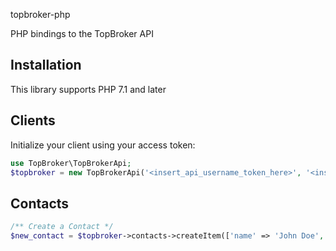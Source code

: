 topbroker-php
 
PHP bindings to the TopBroker API

## Installation

This library supports PHP 7.1 and later

## Clients
Initialize your client using your access token:

```php
use TopBroker\TopBrokerApi;
$topbroker = new TopBrokerApi('<insert_api_username_token_here>', '<insert_api_password_token_here>');
```

## Contacts
```php
/** Create a Contact */
$new_contact = $topbroker->contacts->createItem(['name' => 'John Doe','user_id' => 1, 'custom_fields' => ['c_f_c_company_name' => 'Company XYZ', 'c_f_c_company_size' => '5-10']]);



